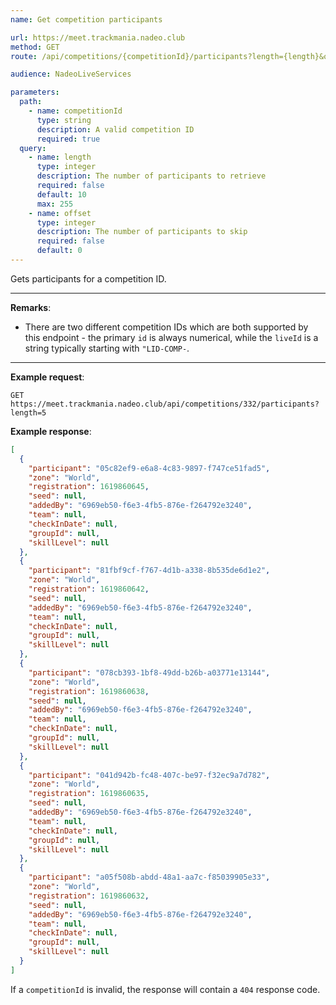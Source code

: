 ```yaml
---
name: Get competition participants

url: https://meet.trackmania.nadeo.club
method: GET
route: /api/competitions/{competitionId}/participants?length={length}&offset={offset}

audience: NadeoLiveServices

parameters:
  path:
    - name: competitionId
      type: string
      description: A valid competition ID
      required: true
  query:
    - name: length
      type: integer
      description: The number of participants to retrieve
      required: false
      default: 10
      max: 255
    - name: offset
      type: integer
      description: The number of participants to skip
      required: false
      default: 0
---
```


Gets participants for a competition ID.

---

**Remarks**:

- There are two different competition IDs which are both supported by this endpoint - the primary `id` is always numerical, while the `liveId` is a string typically starting with `"LID-COMP-`.

---

**Example request**:

```plain
GET https://meet.trackmania.nadeo.club/api/competitions/332/participants?length=5
```

**Example response**:

```json
[
  {
    "participant": "05c82ef9-e6a8-4c83-9897-f747ce51fad5",
    "zone": "World",
    "registration": 1619860645,
    "seed": null,
    "addedBy": "6969eb50-f6e3-4fb5-876e-f264792e3240",
    "team": null,
    "checkInDate": null,
    "groupId": null,
    "skillLevel": null
  },
  {
    "participant": "81fbf9cf-f767-4d1b-a338-8b535de6d1e2",
    "zone": "World",
    "registration": 1619860642,
    "seed": null,
    "addedBy": "6969eb50-f6e3-4fb5-876e-f264792e3240",
    "team": null,
    "checkInDate": null,
    "groupId": null,
    "skillLevel": null
  },
  {
    "participant": "078cb393-1bf8-49dd-b26b-a03771e13144",
    "zone": "World",
    "registration": 1619860638,
    "seed": null,
    "addedBy": "6969eb50-f6e3-4fb5-876e-f264792e3240",
    "team": null,
    "checkInDate": null,
    "groupId": null,
    "skillLevel": null
  },
  {
    "participant": "041d942b-fc48-407c-be97-f32ec9a7d782",
    "zone": "World",
    "registration": 1619860635,
    "seed": null,
    "addedBy": "6969eb50-f6e3-4fb5-876e-f264792e3240",
    "team": null,
    "checkInDate": null,
    "groupId": null,
    "skillLevel": null
  },
  {
    "participant": "a05f508b-abdd-48a1-aa7c-f85039905e33",
    "zone": "World",
    "registration": 1619860632,
    "seed": null,
    "addedBy": "6969eb50-f6e3-4fb5-876e-f264792e3240",
    "team": null,
    "checkInDate": null,
    "groupId": null,
    "skillLevel": null
  }
]
```

If a `competitionId` is invalid, the response will contain a `404` response code.
